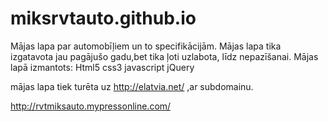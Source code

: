 # miksrvtauto.github.io

Mājas lapa par automobīļiem un to specifikācijām. Mājas lapa tika izgatavota jau pagājušo gadu,bet tika ļoti uzlabota, līdz nepazīšanai.
Mājas lapā izmantots:
Html5
css3
javascript
jQuery

mājas lapa tiek turēta uz http://elatvia.net/ ,ar subdomainu. 

http://rvtmiksauto.mypressonline.com/
